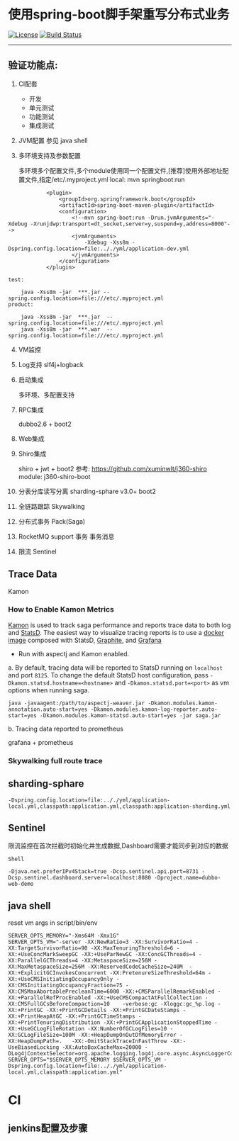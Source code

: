 # 使用spring-boot脚手架重写分布式业务

[![License](https://img.shields.io/badge/license-Apache%202-4EB1BA.svg)](https://www.apache.org/licenses/LICENSE-2.0.html)
[![Build Status](https://travis-ci.org/xuminwlt/j360-disboot-all.svg?branch=master)](https://travis-ci.org/xuminwlt/j360-disboot-all)

----------------------------------
## 验证功能点:
1. CI配套
    
    - 开发
    - 单元测试
    - 功能测试
    - 集成测试
    
2. JVM配置
    参见 java shell
    
3. 多环境支持及参数配置
    
    多环境多个配置文件,多个module使用同一个配置文件,[推荐]使用外部地址配置文件,指定/etc/.myproject.yml
    local:
        mvn springboot:run
        
```
            <plugin>
                <groupId>org.springframework.boot</groupId>
                <artifactId>spring-boot-maven-plugin</artifactId>
                <configuration>
                    <!--mvn spring-boot:run -Drun.jvmArguments="-Xdebug -Xrunjdwp:transport=dt_socket,server=y,suspend=y,address=8000"-->
                    <jvmArguments>
                        -Xdebug -Xss8m -Dspring.config.location=file:.././yml/application-dev.yml
                    </jvmArguments>
                </configuration>
            </plugin>
```  
        
    test:
    
        java -Xss8m -jar  ***.jar --spring.config.location=file:///etc/.myproject.yml    
    product:
    
        java -Xss8m -jar  ***.jar  --spring.config.location=file:///etc/.myproject.yml
        java -Xss8m -jar  ***.war  --spring.config.location=file:///etc/.myproject.yml
        
4. VM监控
    
    
5. Log支持
    slf4j+logback
6. 启动集成
    
    多环境、多配置支持
    
7. RPC集成

    dubbo2.6 + boot2
    
8. Web集成
    
    
9. Shiro集成
    
    shiro + jwt + boot2
    参考: https://github.com/xuminwlt/j360-shiro
    module: j360-shiro-boot
    
10. 分表分库读写分离
    sharding-sphare v3.0+ boot2

11. 全链路跟踪
    Skywalking

12. 分布式事务
    Pack(Saga)
    
13. RocketMQ support 事务
    事务消息

14. 限流
    Sentinel
    
## Trace Data

Kamon

### How to Enable Kamon Metrics
[Kamon](http://kamon.io/documentation/get-started/) is used to track saga performance and reports trace data to both log
and [StatsD](https://github.com/etsy/statsd/). The easiest way to visualize tracing reports is to use a [docker image](http://kamon.io/documentation/kamon-statsd/0.6.6/overview/)
composed with StatsD, [Graphite](http://graphite.wikidot.com/), and [Grafana](http://grafana.org/)

- Run with aspectj and Kamon enabled. 

a. By default, tracing data will be reported to StatsD running on `localhost` and port `8125`. To change the default StatsD
host configuration, pass `-Dkamon.statsd.hostname=<hostname>` and `-Dkamon.statsd.port=<port>` as vm options when running
saga.
```
java -javaagent:/path/to/aspectj-weaver.jar -Dkamon.modules.kamon-annotation.auto-start=yes -Dkamon.modules.kamon-log-reporter.auto-start=yes -Dkamon.modules.kamon-statsd.auto-start=yes -jar saga.jar
```

b. Tracing data reported to  prometheus

grafana + prometheus

### Skywalking full route trace



 
## sharding-sphare

```
-Dspring.config.location=file:.././yml/application-local.yml,classpath:application.yml,classpath:application-sharding.yml

```

## Sentinel
限流监控在首次拦截时初始化并生成数据,Dashboard需要才能同步到对应的数据

```
Shell

-Djava.net.preferIPv4Stack=true -Dcsp.sentinel.api.port=8731 -Dcsp.sentinel.dashboard.server=localhost:8080 -Dproject.name=dubbo-web-demo
```
## java shell

reset vm args in script/bin/env

```
SERVER_OPTS_MEMORY="-Xms64M -Xmx1G"
SERVER_OPTS_VM="-server -XX:NewRatio=3 -XX:SurvivorRatio=4 -XX:TargetSurvivorRatio=90 -XX:MaxTenuringThreshold=6 -XX:+UseConcMarkSweepGC -XX:+UseParNewGC -XX:ConcGCThreads=4 -XX:ParallelGCThreads=4 -XX:MetaspaceSize=256M -XX:MaxMetaspaceSize=256M -XX:ReservedCodeCacheSize=240M  -XX:+ExplicitGCInvokesConcurrent -XX:PretenureSizeThreshold=64m -XX:+UseCMSInitiatingOccupancyOnly -XX:CMSInitiatingOccupancyFraction=75 -XX:CMSMaxAbortablePrecleanTime=6000 -XX:+CMSParallelRemarkEnabled -XX:+ParallelRefProcEnabled -XX:+UseCMSCompactAtFullCollection -XX:CMSFullGCsBeforeCompaction=10    -verbose:gc -Xloggc:gc_%p.log -XX:+PrintGC -XX:+PrintGCDetails -XX:+PrintGCDateStamps -XX:+PrintHeapAtGC -XX:+PrintGCTimeStamps -XX:+PrintTenuringDistribution -XX:+PrintGCApplicationStoppedTime -XX:+UseGCLogFileRotation -XX:NumberOfGCLogFiles=10 -XX:GCLogFileSize=100M -XX:+HeapDumpOnOutOfMemoryError -XX:HeapDumpPath=.   -XX:-OmitStackTraceInFastThrow -XX:-UseBiasedLocking -XX:AutoBoxCacheMax=20000 -DLog4jContextSelector=org.apache.logging.log4j.core.async.AsyncLoggerContextSelector"
SERVER_OPTS="$SERVER_OPTS_MEMORY $SERVER_OPTS_VM -Dspring.config.location=file:.././yml/application-local.yml,classpath:application.yml"
```


# CI 

## jenkins配置及步骤